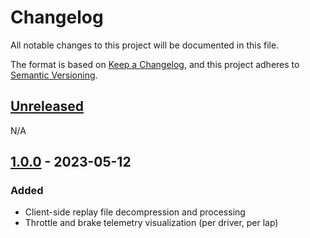 # Changelog

All notable changes to this project will be documented in this file.

The format is based on [Keep a Changelog](https://keepachangelog.com/en/1.1.0/),
and this project adheres to [Semantic Versioning](https://semver.org/spec/v2.0.0.html).

## [Unreleased]

N/A

## [1.0.0] - 2023-05-12

### Added

- Client-side replay file decompression and processing
- Throttle and brake telemetry visualization (per driver, per lap)

[Unreleased]: https://github.com/bornabesic/rf2replay/compare/v1.0.0...HEAD
[1.0.0]: https://github.com/bornabesic/rf2replay/compare/5c6f97791827b8c2ec533c9dd288b589f3cc51b6...v1.0.0

